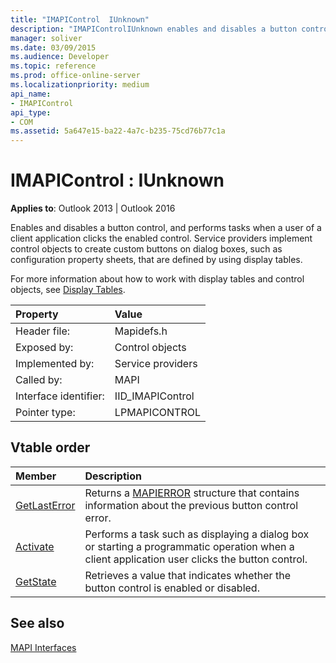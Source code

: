 ```yaml
---
title: "IMAPIControl  IUnknown"
description: "IMAPIControlIUnknown enables and disables a button control, and performs tasks when a user of a client application clicks the enabled control."
manager: soliver
ms.date: 03/09/2015
ms.audience: Developer
ms.topic: reference
ms.prod: office-online-server
ms.localizationpriority: medium
api_name:
- IMAPIControl
api_type:
- COM
ms.assetid: 5a647e15-ba22-4a7c-b235-75cd76b77c1a
---
```


# IMAPIControl : IUnknown

  
  
**Applies to**: Outlook 2013 | Outlook 2016 
  
Enables and disables a button control, and performs tasks when a user of a client application clicks the enabled control. Service providers implement control objects to create custom buttons on dialog boxes, such as configuration property sheets, that are defined by using display tables. 
  
For more information about how to work with display tables and control objects, see [Display Tables](display-tables.md).
  
|Property |Value |
|:-----|:-----|
|Header file:  <br/> |Mapidefs.h  <br/> |
|Exposed by:  <br/> |Control objects  <br/> |
|Implemented by:  <br/> |Service providers  <br/> |
|Called by:  <br/> |MAPI  <br/> |
|Interface identifier:  <br/> |IID_IMAPIControl  <br/> |
|Pointer type:  <br/> |LPMAPICONTROL  <br/> |
   
## Vtable order

|Member |Description |
|:-----|:-----|
|[GetLastError](imapicontrol-getlasterror.md) <br/> |Returns a [MAPIERROR](mapierror.md) structure that contains information about the previous button control error. |
|[Activate](imapicontrol-activate.md) <br/> |Performs a task such as displaying a dialog box or starting a programmatic operation when a client application user clicks the button control. |
|[GetState](imapicontrol-getstate.md) <br/> |Retrieves a value that indicates whether the button control is enabled or disabled. |
   
## See also



[MAPI Interfaces](mapi-interfaces.md)

